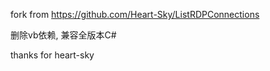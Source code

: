 fork from  https://github.com/Heart-Sky/ListRDPConnections

删除vb依赖, 兼容全版本C# 

thanks for heart-sky


